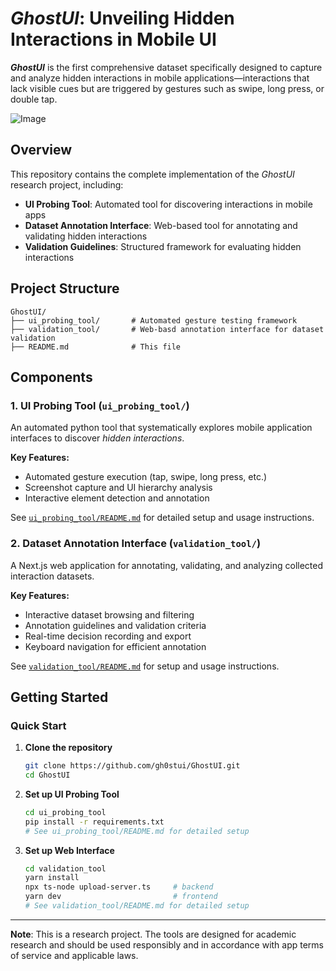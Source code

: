 # *GhostUI*: Unveiling Hidden Interactions in Mobile UI

***GhostUI*** is the first comprehensive dataset specifically designed to capture and analyze hidden interactions in mobile applications—interactions that lack visible cues but are triggered by gestures such as swipe, long press, or double tap.

![Image](https://github.com/user-attachments/assets/d43b8594-e5a9-4bd3-b8fa-7d091fef15be)

## Overview

This repository contains the complete implementation of the *GhostUI* research project, including:

- **UI Probing Tool**: Automated tool for discovering interactions in mobile apps
- **Dataset Annotation Interface**: Web-based tool for annotating and validating hidden interactions
- **Validation Guidelines**: Structured framework for evaluating hidden interactions

## Project Structure

```
GhostUI/
├── ui_probing_tool/       # Automated gesture testing framework
├── validation_tool/       # Web-basd annotation interface for dataset validation
├── README.md              # This file
```

## Components

### 1. UI Probing Tool (`ui_probing_tool/`)

An automated python tool that systematically explores mobile application interfaces to discover *hidden interactions*.

**Key Features:**
- Automated gesture execution (tap, swipe, long press, etc.)
- Screenshot capture and UI hierarchy analysis
- Interactive element detection and annotation

See [`ui_probing_tool/README.md`](ui_probing_tool/README.md) for detailed setup and usage instructions.

### 2. Dataset Annotation Interface (`validation_tool/`)

A Next.js web application for annotating, validating, and analyzing collected interaction datasets.

**Key Features:**
- Interactive dataset browsing and filtering
- Annotation guidelines and validation criteria
- Real-time decision recording and export
- Keyboard navigation for efficient annotation

See [`validation_tool/README.md`](validation_tool/README.md) for setup and usage instructions.

## Getting Started

### Quick Start

1. **Clone the repository**
   ```bash
   git clone https://github.com/gh0stui/GhostUI.git
   cd GhostUI
   ```

2. **Set up UI Probing Tool**
   ```bash
   cd ui_probing_tool
   pip install -r requirements.txt
   # See ui_probing_tool/README.md for detailed setup
   ```

3. **Set up Web Interface**
   ```bash
   cd validation_tool
   yarn install
   npx ts-node upload-server.ts     # backend
   yarn dev                         # frontend
   # See validation_tool/README.md for detailed setup
   ```

---

**Note**: This is a research project. The tools are designed for academic research and should be used responsibly and in accordance with app terms of service and applicable laws.